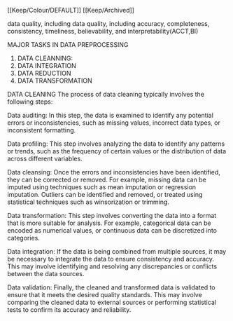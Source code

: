[[Keep/Colour/DEFAULT]] [[Keep/Archived]] 

data quality, including data quality, including accuracy, completeness, consistency, timeliness,
believability, and interpretability(ACCT,BI)

MAJOR TASKS IN DATA PREPROCESSING
1. DATA CLEANNING:
2. DATA INTEGRATION
3. DATA REDUCTION
4. DATA TRANSFORMATION



DATA CLEANING
The process of data cleaning typically involves the following steps:

Data auditing: In this step, the data is examined to identify any potential errors or inconsistencies, such as missing values, incorrect data types, or inconsistent formatting.

Data profiling: This step involves analyzing the data to identify any patterns or trends, such as the frequency of certain values or the distribution of data across different variables.

Data cleansing: Once the errors and inconsistencies have been identified, they can be corrected or removed. For example, missing data can be imputed using techniques such as mean imputation or regression imputation. Outliers can be identified and removed, or treated using statistical techniques such as winsorization or trimming.

Data transformation: This step involves converting the data into a format that is more suitable for analysis. For example, categorical data can be encoded as numerical values, or continuous data can be discretized into categories.

Data integration: If the data is being combined from multiple sources, it may be necessary to integrate the data to ensure consistency and accuracy. This may involve identifying and resolving any discrepancies or conflicts between the data sources.

Data validation: Finally, the cleaned and transformed data is validated to ensure that it meets the desired quality standards. This may involve comparing the cleaned data to external sources or performing statistical tests to confirm its accuracy and reliability.
